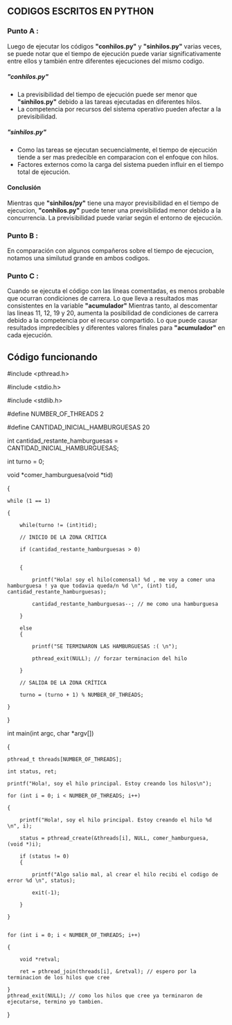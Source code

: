 ## CODIGOS ESCRITOS EN PYTHON

###  Punto A :
Luego de ejecutar los códigos **"conhilos.py"** y **"sinhilos.py"**  varias veces, se puede notar que el tiempo de ejecución puede variar significativamente entre ellos y también entre diferentes ejecuciones del mismo codigo.

##### "conhilos.py"

- La previsibilidad del tiempo de ejecución puede ser menor que **"sinhilos.py"** debido a las tareas ejecutadas en diferentes hilos.
- La competencia por recursos del sistema operativo pueden afectar a la previsibilidad.

##### "sinhilos.py"

- Como las tareas se ejecutan secuencialmente, el tiempo de ejecución tiende a ser mas predecible en comparacion con el enfoque con hilos.
- Factores externos como la carga del sistema pueden influir en el tiempo total de ejecución.


####  Conclusión
Mientras que **"sinhilos/py"** tiene una mayor previsibilidad en el tiempo de ejecucion, **"conhilos.py"** puede tener una previsibilidad menor debido a la concurrencia.
La previsibilidad puede variar según el entorno de ejecución.




### Punto B :

En comparación con algunos compañeros sobre el tiempo de ejecucion, notamos una similutud grande en ambos codigos.

### Punto C :

Cuando se ejecuta el código con las líneas comentadas, es menos probable que ocurran condiciones de carrera.
Lo que lleva a resultados mas consistentes en la variable **"acumulador"**
Mientras tanto, al descomentar las lineas 11, 12, 19 y 20, aumenta la posibilidad de condiciones de carrera debido a la competencia por el recurso compartido.
Lo que puede causar resultados impredecibles y diferentes  valores finales para **"acumulador"** en cada ejecución.

## Código funcionando 

#include <pthread.h>

#include <stdio.h>

#include <stdlib.h>

#define NUMBER_OF_THREADS 2

#define CANTIDAD_INICIAL_HAMBURGUESAS 20

int cantidad_restante_hamburguesas = CANTIDAD_INICIAL_HAMBURGUESAS;

int turno = 0; 

void *comer_hamburguesa(void *tid)

{

    while (1 == 1)
    
    {
    
        while(turno != (int)tid); 
        
        // INICIO DE LA ZONA CRÍTICA
        
        if (cantidad_restante_hamburguesas > 0)

        
        {
        
            printf("Hola! soy el hilo(comensal) %d , me voy a comer una hamburguesa ! ya que todavia queda/n %d \n", (int) tid, cantidad_restante_hamburguesas);
            
            cantidad_restante_hamburguesas--; // me como una hamburguesa
            
        }
        
        else
        {
        
            printf("SE TERMINARON LAS HAMBURGUESAS :( \n");
            
            pthread_exit(NULL); // forzar terminacion del hilo
            
        }
        
        // SALIDA DE LA ZONA CRÍTICA 
        
        turno = (turno + 1) % NUMBER_OF_THREADS; 
        
    }
    
}


int main(int argc, char *argv[])

{

    pthread_t threads[NUMBER_OF_THREADS];
    
    int status, ret;
    
    printf("Hola!, soy el hilo principal. Estoy creando los hilos\n");
    
    for (int i = 0; i < NUMBER_OF_THREADS; i++)
    
    {
    
        printf("Hola!, soy el hilo principal. Estoy creando el hilo %d \n", i);
        
        status = pthread_create(&threads[i], NULL, comer_hamburguesa, (void *)i);
        
        if (status != 0)
        {
        
            printf("Algo salio mal, al crear el hilo recibi el codigo de error %d \n", status);
            
            exit(-1);
            
        }
        
    }
    

    for (int i = 0; i < NUMBER_OF_THREADS; i++)
    
    {
    
        void *retval;
        
        ret = pthread_join(threads[i], &retval); // espero por la terminacion de los hilos que cree
        
    }
    pthread_exit(NULL); // como los hilos que cree ya terminaron de ejecutarse, termino yo tambien.
    
}
